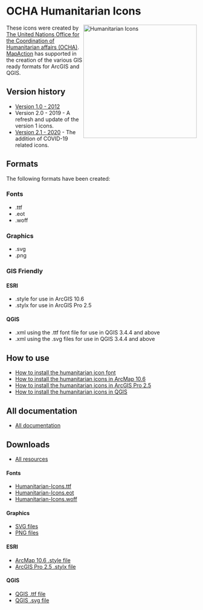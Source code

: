 # OCHA Humanitarian Icons
<img src="https://www.unocha.org/sites/unocha/files/icons_banner_2_1.jpg" alt="Humanitarian Icons" width="300px" align="right" > These icons were created by [The United Nations Office for the Coordination of Humanitarian affairs (OCHA)](https://www.unocha.org). [MapAction](https://mapaction.org) has supported in the creation of the various GIS ready formats for ArcGIS and QGIS.

## Version history
* [Version 1.0 - 2012](https://github.com/mapaction/ocha-humanitarian-icons-for-gis/tree/humanitarian-icons-v1)
* Version 2.0 - 2019 - A refresh and update of the version 1 icons.
* [Version 2.1 - 2020](https://github.com/mapaction/ocha-humanitarian-icons-for-gis/tree/humanitarian-icons-v1) - The addition of COVID-19 related icons.

## Formats
The following formats have been created:

### Fonts
* .ttf
* .eot
* .woff

### Graphics
* .svg
* .png

### GIS Friendly
#### ESRI
* .style for use in ArcGIS 10.6
* .stylx for use in ArcGIS Pro 2.5
#### QGIS
* .xml using the .ttf font file for use in QGIS 3.4.4 and above
* .xml using the .svg files for use in QGIS 3.4.4 and above

## How to use
* [How to install the humanitarian icon font](https://github.com/mapaction/ocha-humanitarian-icons-for-gis/blob/humanitarian-icons-v2/documentation/how-to-install-the-humanitarian-icon-font.md)
* [How to install the humanitarian icons in ArcMap 10.6](https://github.com/mapaction/ocha-humanitarian-icons-for-gis/blob/humanitarian-icons-v2/documentation/how-to-install-the-humanitarian-icons-in-arcmap-10-6.md)
* [How to install the humanitarian icons in ArcGIS Pro 2.5](https://github.com/mapaction/ocha-humanitarian-icons-for-gis/blob/humanitarian-icons-v2/documentation/how-to-install-the-humanitarian-icons-in-arcgis-pro-2-5.md)
* [How to install the humanitarian icons in QGIS](https://github.com/mapaction/ocha-humanitarian-icons-for-gis/blob/humanitarian-icons-v2/documentation/how-to-install-the-humanitarian-icons-in-qgis.md)

## All documentation
* [All documentation](https://github.com/mapaction/ocha-humanitarian-icons-for-gis/blob/humanitarian-icons-v2/documentation/all-documentation.md)

## Downloads
* [All resources](https://github.com/mapaction/ocha-humanitarian-icons-for-gis/raw/humanitarian-icons-v2/downloads/humanitarian-icons-v2-1.zip)
#### Fonts
* [Humanitarian-Icons.ttf](https://github.com/mapaction/ocha-humanitarian-icons-for-gis/raw/humanitarian-icons-v2/humanitarian-icons-v2-1-font/Humanitarian-Icons.ttf)
* [Humanitarian-Icons.eot](https://github.com/mapaction/ocha-humanitarian-icons-for-gis/raw/humanitarian-icons-v2/humanitarian-icons-v2-1-font/Humanitarian-Icons.eot)
* [Humanitarian-Icons.woff](https://github.com/mapaction/ocha-humanitarian-icons-for-gis/raw/humanitarian-icons-v2/humanitarian-icons-v2-1-font/Humanitarian-Icons.woff)
#### Graphics
* [SVG files](https://github.com/mapaction/ocha-humanitarian-icons-for-gis/raw/humanitarian-icons-v2/humanitarian-icons-v2-1-svg/humanitarian-icons-v2-1-svg.zip)
* [PNG files](https://github.com/mapaction/ocha-humanitarian-icons-for-gis/raw/humanitarian-icons-v2/humanitarian-icons-v2-1-png/humanitarian-icons-v2-1-png.zip)
#### ESRI
* [ArcMap 10.6 .style file](https://github.com/mapaction/ocha-humanitarian-icons-for-gis/raw/humanitarian-icons-v2/humanitarian-icons-v2-1-arcgis-106/humanitarian-icons-arcgis-106.style)
* [ArcGIS Pro 2.5 .stylx file](https://github.com/mapaction/ocha-humanitarian-icons-for-gis/raw/humanitarian-icons-v2/humanitarian-icons-v2-1-arcgis-pro/humanitarian-icons-arcgis-pro.stylx)
#### QGIS
* [QGIS .ttf file](https://github.com/mapaction/ocha-humanitarian-icons-for-gis/raw/humanitarian-icons-v2/humanitarian-icons-v2-1-qgis/humanitarian-icons-v2-1-qgis-ttf.xml)
* [QGIS .svg file](https://github.com/mapaction/ocha-humanitarian-icons-for-gis/raw/humanitarian-icons-v2/humanitarian-icons-v2-1-qgis/humanitarian-icons-v2-1-qgis-svg.xml)
